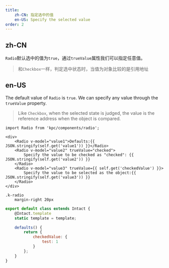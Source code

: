 ```yaml
---
title:
    zh-CN: 指定选中的值
    en-US: Specify the selected value
order: 2
---
```


## zh-CN

`Radio`默认选中的值为`true`，通过`trueValue`属性我们可以指定任意值。

> 和`Checkbox`一样，判定选中状态时，当值为对象比较的是引用地址

## en-US

The default value of `Radio` is `true`. We can specify any value through the `trueValue` property.

> Like `Checkbox`, when the selected state is judged, the value is the reference address when the object is compared.

```vdt
import Radio from 'kpc/components/radio';

<div>
    <Radio v-model="value1">Defaults:{{ JSON.stringify(self.get('value1')) }}</Radio>
    <Radio v-model="value2" trueValue="checked">
        Specify the value to be checked as "checked": {{ JSON.stringify(self.get('value2')) }}
    </Radio>
    <Radio v-model="value3" trueValue={{ self.get('checkedValue') }}>
        Specify the value to be selected as the object:{{ JSON.stringify(self.get('value3')) }}
    </Radio>
</div>
```

```styl
.k-radio
    margin-right 20px
```

```js
export default class extends Intact {
    @Intact.template
    static template = template;

    defaults() {
        return {
            checkedValue: {
                test: 1
            }
        };
    }
}
```
